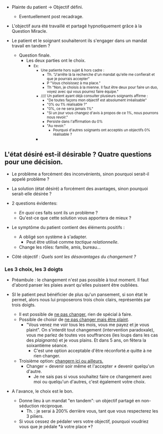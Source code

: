 
- Plainte du patient -> Objectif défini.
	- Eventuellement post recadrage.
- L'objectif aura été travaillé et partagé hypnotiquement grâce à la Question Miracle.

- Le patient et le soignant souhaiteront ils s'engager dans un mandat travail en tandem ?
	- Question finale. 
		- Les deux parties ont le choix. 
			- <small> Ex:
				-  Une patiente hors sujet & hors cadre : 
					- Th.  "J'arrête là la recherche d'un mandat qu'elle me confierait et que je pourrais accepter"
					-  P "Vous choisissez à ma place."
					- Th "Non, je choisis à la mienne. Il faut être deux pour faire un duo, voyez avec qui vous pourrez faire équipe."
				-  //// Un patient ayant déjà consulter plusieurs soignants affirme :
					- "De toutes façons mon objectif est absolument irréalisable"
					- "0% ou 1% réalisable ?"
					- "0%, ce ne sera jamais 1%"
					- "Si un jour vous changez d'avis à propos de ce 1%, nous pourrons nous revoir."
					- Persiste dans l'affirmation du 0%
					- "Au revoir."
						- Pourquoi d'autres soignants ont acceptés un objectifs 0% réalisable ?
				- </small> 

## L'état désiré est-il désirable ? Quatre questions pour une décision. 

- Le problème a forcément des inconvénients, sinon pourquoi serait-il appelé problème ? 
- La solution (état désiré) a forcément des avantages, sinon pourquoi serait-elle désirée ? 

- 2 questions évidentes:
	- *En quoi* ces faits sont ils un problème ?
	- Qu'est-ce que cette solution vous apportera de mieux ? 

- Le symptôme du patient contient des éléments positifs :
	- A obligé son système à s'adapter.
		- Peut être utilisé comme *tactique relationnelle*.
	- Change les rôles: famille, amis, bureau...

- Côté objectif : *Quels sont les désavantages du changement ?*

### Les 3 choix, les 3 doigts 

- Préambule : le changement n'est pas possible à tout moment. Il faut d'abord panser les plaies avant qu'elles puissent être oubliées.

- SI le patient peut bénéficier de plus qu'un pansement, si son état le permet, alors nous lui proposerons trois choix clairs, représentés par trois doigts. 
	- Il est possible de <u>ne pas changer</u>, rien de spécial à faire.
	- Possible de choisir de <u>ne pas changer mais être plaint</u>.
		- "Vous venez me voir tous les mois, vous me payez et je vous plaint". On s'interdit tout changement (intervention paradoxale), vous me parlez de toutes vos souffrances (les loups dans les cas des *plaignants*) et je vous plains. Et dans 5 ans, on fêtera la soixantième séance. 
			- C'est une option acceptable d'être réconforté.e quitte à ne rien changer.
	- Troisième option: <u>changern ici ou ailleurs.</u> 
		- Changer = devenir soir même et l'accepter $\neq$ devenir quelqu'un d'autre.
			- Je ne sais pas si vous souhaitez faire ce changement avec moi ou quelqu'un d'autres, c'est également votre choix. 
- A l'avance, le choix est le bon.
	- Donne lieu à un mandat "en tandem": un objectif partagé en non-séduction réciproque. 
		- Th. : je serai à 200% derrière vous, tant que vous respecterez les 3 piliers. 
	- Si vous cessez de pédaler vers votre objectif, pourquoi voudriez vous que je pédale *à votre place *?
